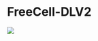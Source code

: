 # FreeCell-DLV2

![](https://github.com/aleff-github/FreeCell-DLV2/blob/main/unsupported.png?raw=true)
